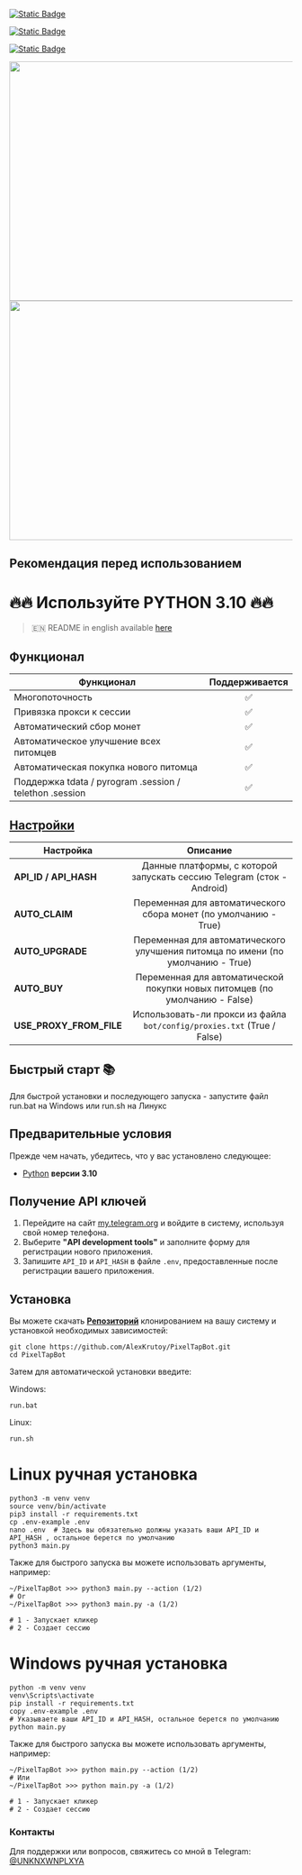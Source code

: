 [![Static Badge](https://img.shields.io/badge/Telegram-Channel-Link?style=for-the-badge&logo=Telegram&logoColor=white&logoSize=auto&color=blue)](https://t.me/hidden_coding)

[![Static Badge](https://img.shields.io/badge/Telegram-Chat-yes?style=for-the-badge&logo=Telegram&logoColor=white&logoSize=auto&color=blue)](https://t.me/hidden_codding_chat)

[![Static Badge](https://img.shields.io/badge/Telegram-Bot%20Link-Link?style=for-the-badge&logo=Telegram&logoColor=white&logoSize=auto&color=blue)](https://t.me/pixelversexyzbot?start=737844465)

<img src="https://github.com/AlexKrutoy/PixelTapBot/assets/65369825/bb62126e-269a-46cd-984b-33b8b80462c6" width="695" height="425"/>

<img src="https://github.com/AlexKrutoy/PixelTapBot/assets/65369825/9e7de3f0-358a-4240-899e-43b4c3dedeb9" width="695" height="425"/>

## Рекомендация перед использованием

# 🔥🔥 Используйте PYTHON 3.10 🔥🔥

> 🇪🇳 README in english available [here](README.md)

## Функционал  
| Функционал                                                     | Поддерживается  |
|----------------------------------------------------------------|:----------------:|
| Многопоточность                                                |        ✅        |
| Привязка прокси к сессии                                       |        ✅        |
| Автоматический сбор монет                                      |        ✅        |
| Автоматическое улучшение всех питомцев                         |        ✅        |
| Автоматическая покупка нового питомца                          |        ✅        |
| Поддержка tdata / pyrogram .session / telethon .session        |        ✅        |


## [Настройки](https://github.com/AlexKrutoy/PixelTapBot/blob/main/.env-example/)
| Настройка                | Описание                                                                                    |
|--------------------------|:---------------------------------------------------------------------------------------------:|
| **API_ID / API_HASH**    | Данные платформы, с которой запускать сессию Telegram (сток - Android)                      |
| **AUTO_CLAIM**           | Переменная для автоматического сбора монет (по умолчанию - True)                            |                                
| **AUTO_UPGRADE**         | Переменная для автоматического улучшения питомца по имени (по умолчанию - True)             |
| **AUTO_BUY**             | Переменная для автоматической покупки новых питомцев (по умолчанию - False)                 |
| **USE_PROXY_FROM_FILE**  | Использовать-ли прокси из файла `bot/config/proxies.txt` (True / False)                     |

## Быстрый старт 📚

Для быстрой установки и последующего запуска - запустите файл run.bat на Windows или run.sh на Линукс

## Предварительные условия
Прежде чем начать, убедитесь, что у вас установлено следующее:
- [Python](https://www.python.org/downloads/) **версии 3.10**

## Получение API ключей
1. Перейдите на сайт [my.telegram.org](https://my.telegram.org) и войдите в систему, используя свой номер телефона.
2. Выберите **"API development tools"** и заполните форму для регистрации нового приложения.
3. Запишите `API_ID` и `API_HASH` в файле `.env`, предоставленные после регистрации вашего приложения.

## Установка
Вы можете скачать [**Репозиторий**](https://github.com/AlexKrutoy/PixelTapBot) клонированием на вашу систему и установкой необходимых зависимостей:
```shell
git clone https://github.com/AlexKrutoy/PixelTapBot.git
cd PixelTapBot
```

Затем для автоматической установки введите:

Windows:
```shell
run.bat
```

Linux:
```shell
run.sh
```

# Linux ручная установка
```shell
python3 -m venv venv
source venv/bin/activate
pip3 install -r requirements.txt
cp .env-example .env
nano .env  # Здесь вы обязательно должны указать ваши API_ID и API_HASH , остальное берется по умолчанию
python3 main.py
```

Также для быстрого запуска вы можете использовать аргументы, например:
```shell
~/PixelTapBot >>> python3 main.py --action (1/2)
# Or
~/PixelTapBot >>> python3 main.py -a (1/2)

# 1 - Запускает кликер
# 2 - Создает сессию
```


# Windows ручная установка
```shell
python -m venv venv
venv\Scripts\activate
pip install -r requirements.txt
copy .env-example .env
# Указываете ваши API_ID и API_HASH, остальное берется по умолчанию
python main.py
```

Также для быстрого запуска вы можете использовать аргументы, например:
```shell
~/PixelTapBot >>> python main.py --action (1/2)
# Или
~/PixelTapBot >>> python main.py -a (1/2)

# 1 - Запускает кликер
# 2 - Создает сессию
```




### Контакты

Для поддержки или вопросов, свяжитесь со мной в Telegram: [@UNKNXWNPLXYA](https://t.me/UNKNXWNPLXYA)
